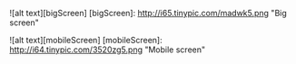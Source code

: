 ![alt text][bigScreen]
[bigScreen]: http://i65.tinypic.com/madwk5.png "Big screen"

![alt text][mobileScreen]
[mobileScreen]: http://i64.tinypic.com/3520zg5.png "Mobile screen"
